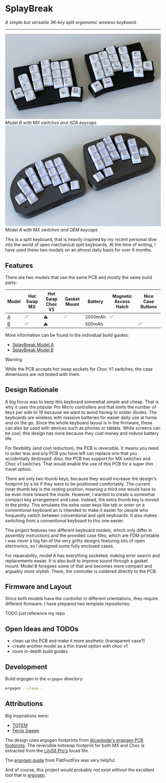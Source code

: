 # SplayBreak

_A simple but versatile 36-key split ergonomic wireless keyboard._

---

![Model B](/images/splaybreak_model_b.jpg)
_Model B with MX switches and XDA keycaps_
![Model A](/images/splaybreak_model_a.jpg)
_Model A with MX switches and OEM keycaps_

This is a split keyboard, that is heavily inspired by my recent personal dive into the world of open mechanical split keyboards. At the time of writing, I have used these two models on an almost daily basis for over 6 months.

## Features

There are two models that use the same PCB and mostly the same build parts:

| Model                  | Hot Swap MX | Hot Swap Choc V1 | Gasket Mount | Battery | Magnetic Access Hatch | Nice Case Buttons |
| ---------------------- | ----------- | ---------------- | ------------ | ------- | --------------------- | ----------------- |
| [A](/build-guide-a.md) | ✅          | ⚠               | ✅           | 2000mAh | ✅                    |                   |
| [B](/build-guide-b.md) | ✅          | ⚠               |              | 500mAh  |                       | ✅                |

More information can be found in the individual build guides:

- [SplayBreak Model A](/build-guide-a.md)
- [SplayBreak Model B](/build-guide-b.md)

> [!WARNING]
> While the PCB accepts hot swap sockets for Choc V1 switches, the case dimensions are not tested with them.

## Design Rationale

A big focus was to keep this keyboard somewhat simple and cheap. That is why it uses the popular Pro Micro controllers and that limits the number of keys per side to 18 because we want to avoid having to solder diodes. The keyboards are wireless with massive batteries for easier daily use at home and on the go. Since the whole keyboard layout is in the firmware, these can also be used with devices such as phones or tablets. While screens can be cool, this design has none because they cost money and reduce battery life.

For flexibility (and cost reduction), the PCB is reversible. It means you need to order less and any PCB you have left can replace one that you accidentally destroyed. Also, the PCB has support for MX switches and Choc v1 switches. That would enable the use of this PCB for a super thin travel option.

There are only two thumb keys, because they would increase the design's footprint by a lot if they were to be positioned comfortably. The current inner thumb key is the resting position, meaning a third one would have to be even more toward the inside. However, I wanted to create a somewhat compact key arrangement and case.
Instead, the extra thumb key is moved to the pinky. This emulates the extra outer keys like tab or enter on a conventional keyboard an is intended to make it easier for people who frequently switch between conventional and split keyboards. It also makes switching from a conventional keyboard to this one easier.

This project features two different keyboard models, which only differ in assembly instructions and the provided case files, which are FDM-printable. I was never a big fan of the very gritty designs featuring lots of open electronics, so I designed some fully enclosed cases.

For repairability, model A has everything socketed, making error search and replacements easier. It is also built to improve sound through a gasket mount. Model B foregoes some of that and becomes more compact and arguably more stylish. There, the controller is soldered directly to the PCB.

## Firmware and Layout

Since both models have the controller in different orientations, they require different firmware. I have prepared two template repositories:

TODO just reference my repo

## Open Ideas and TODOs

- clean up the PCB and make it more aesthetic (transparent case?)
- create another model as a thin travel option with choc v1
- more in-depth build guides

## Development

Build ergogen in the `ergogen` directory:

```sh
ergogen --clean .
```

## Attributions

Big inspirations were:

- [TOTEM](https://github.com/GEIGEIGEIST/TOTEM)
- [Ferris Sweep](https://github.com/davidphilipbarr/Sweep)

The design uses ergogen footprints from [@ceoloide's ergogen PCB footprints](https://github.com/ceoloide/ergogen-footprints).
The reversible hotswap footprint for both MX and Choc is extracted from the [Lily58 Pro's](https://github.com/kata0510/Lily58) kicad file.

The [ergogen guide](https://flatfootfox.com/ergogen-introduction/) from FlatFootFox was very helpful.

And of course, this project would probably not exist without the excellent tool that is [ergogen](https://github.com/ergogen/ergogen).
